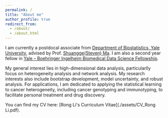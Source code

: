 ```yaml
---
permalink: /
title: "About me"
author_profile: true
redirect_from: 
  - /about/
  - /about.html
---
```


I am currently a postdocal associate from [Department of Biostatistics, Yale University](https://ysph.yale.edu/public-health-research-and-practice/department-research/biostatistics/), advised by Prof. [Shuangge(Steven) Ma](https://ysph.yale.edu/profile/shuangge-ma/). I am also a second year fellow in [Yale – Boehringer Ingelheim Biomedical Data Science Fellowship](https://medicine.yale.edu/cbds/bdsfellowship/). 

My general interest lies in high-dimensional data analysis, particularlly focus on heterogeneity analysis and network analysis. My research interests also include bootstrap development, model uncertainty, and robust analysis. For applications, I am dedicated to applying the statistical learning to cancer heterogeneity, including cancer genotyping and immunotyping, to facilitate personal treatment and drug discovery. 

You can find my CV here: [Rong Li's Curriculum Vitae](./assets/CV_Rong Li.pdf).
